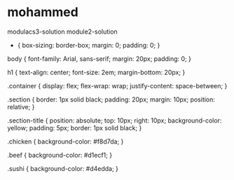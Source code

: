 # mohammed
modulacs3-solution
module2-solution
* {
    box-sizing: border-box;
    margin: 0;
    padding: 0;
}

body {
    font-family: Arial, sans-serif;
    margin: 20px;
    padding: 0;
}

h1 {
    text-align: center;
    font-size: 2em;
    margin-bottom: 20px;
}

.container {
    display: flex;
    flex-wrap: wrap;
    justify-content: space-between;
}

.section {
    border: 1px solid black;
    padding: 20px;
    margin: 10px;
    position: relative;
}

.section-title {
    position: absolute;
    top: 10px;
    right: 10px;
    background-color: yellow;
    padding: 5px;
    border: 1px solid black;
}

.chicken {
    background-color: #f8d7da;
}

.beef {
    background-color: #d1ecf1;
}

.sushi {
    background-color: #d4edda;
}
